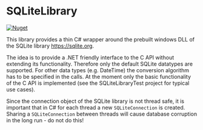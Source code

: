 # SQLiteLibrary

[![Nuget](https://img.shields.io/nuget/v/DotNetSQLiteLibrary)](https://www.nuget.org/packages/DotNetSQLiteLibrary)

This library provides a thin C# wrapper around the prebuilt windows DLL of the SQLite library https://sqlite.org. 

The idea is to provide a .NET friendly interface to the C API without extending its functionality. Therefore only the default SQLite datatypes are supported. For other data types (e.g. DateTime) the conversion algorithm has to be specified in the calls. At the moment only the basic functionality of the C API is implemented (see the SQLiteLibraryTest project for typical use cases).

Since the connection object of the SQLite library is not thread safe, it is important that in C# for each thread a new `SQLiteConnection` is created. Sharing a `SQLiteConnection` between threads will cause database corruption in the long run - do not do this!
